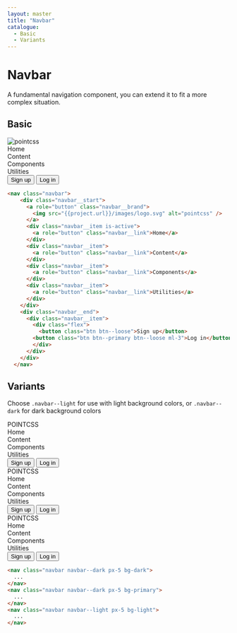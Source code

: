 ```yaml
---
layout: master
title: "Navbar"
catalogue:
  - Basic
  - Variants
---
```


# Navbar

A fundamental navigation component, you can extend it to fit a more complex situation.

## Basic

<div class="mb-6">
  <nav class="navbar">
    <div class="navbar__start">
      <a role="button" class="navbar__brand">
        <img src="{{project.url}}/images/logo.svg" alt="pointcss" />
      </a>
      <div class="navbar__item is-active">
        <a role="button" class="navbar__link">Home</a>
      </div>
      <div class="navbar__item">
        <a role="button" class="navbar__link">Content</a>
      </div>
      <div class="navbar__item">
        <a role="button" class="navbar__link">Components</a>
      </div>
      <div class="navbar__item">
        <a role="button" class="navbar__link">Utilities</a>
      </div>
    </div>
    <div class="navbar__end">
      <div class="navbar__item">
        <div class="flex">
          <button class="btn">Sign up</button>
        <button class="btn btn--primary ml-3">Log in</button>
        </div>
      </div>
    </div>
  </nav>
</div>

```html
<nav class="navbar">
    <div class="navbar__start">
      <a role="button" class="navbar__brand">
        <img src="{{project.url}}/images/logo.svg" alt="pointcss" />
      </a>
      <div class="navbar__item is-active">
        <a role="button" class="navbar__link">Home</a>
      </div>
      <div class="navbar__item">
        <a role="button" class="navbar__link">Content</a>
      </div>
      <div class="navbar__item">
        <a role="button" class="navbar__link">Components</a>
      </div>
      <div class="navbar__item">
        <a role="button" class="navbar__link">Utilities</a>
      </div>
    </div>
    <div class="navbar__end">
      <div class="navbar__item">
        <div class="flex">
          <button class="btn btn--loose">Sign up</button>
        <button class="btn btn--primary btn--loose ml-3">Log in</button>
        </div>
      </div>
    </div>
  </nav>
```

## Variants

Choose `.navbar--light` for use with light background colors, or `.navbar--dark` for dark background colors

<div class="mb-6">
  <nav class="navbar navbar--dark px-5 bg-dark">
    <div class="navbar__start">
      <a role="button" class="navbar__brand">POINTCSS</a>
      <div class="navbar__item is-active">
        <a role="button" class="navbar__link">Home</a>
      </div>
      <div class="navbar__item">
        <a role="button" class="navbar__link">Content</a>
      </div>
      <div class="navbar__item">
        <a role="button" class="navbar__link">Components</a>
      </div>
      <div class="navbar__item">
        <a role="button" class="navbar__link">Utilities</a>
      </div>
    </div>
    <div class="navbar__end">
      <div class="navbar__item">
        <div class="flex">
          <button class="btn btn--white btn--outline">Sign up</button>
          <button class="btn btn--white btn--outline ml-3">Log in</button>
        </div>
      </div>
    </div>
  </nav>
</div>

<div class="mb-6">
  <nav class="navbar navbar--dark px-5 bg-primary">
    <div class="navbar__start">
      <a role="button" class="navbar__brand">POINTCSS</a>
      <div class="navbar__item is-active">
        <a role="button" class="navbar__link">Home</a>
      </div>
      <div class="navbar__item">
        <a role="button" class="navbar__link">Content</a>
      </div>
      <div class="navbar__item">
        <a role="button" class="navbar__link">Components</a>
      </div>
      <div class="navbar__item">
        <a role="button" class="navbar__link">Utilities</a>
      </div>
    </div>
    <div class="navbar__end">
      <div class="navbar__item">
        <div class="flex">
          <button class="btn btn--white btn--outline">Sign up</button>
          <button class="btn btn--white btn--outline ml-3">Log in</button>
        </div>
      </div>
    </div>
  </nav>
</div>

<div class="mb-6">
  <nav class="navbar navbar--light px-5 bg-light">
    <div class="navbar__start">
      <a role="button" class="navbar__brand">POINTCSS</a>
      <div class="navbar__item is-active">
        <a role="button" class="navbar__link">Home</a>
      </div>
      <div class="navbar__item">
        <a role="button" class="navbar__link">Content</a>
      </div>
      <div class="navbar__item">
        <a role="button" class="navbar__link">Components</a>
      </div>
      <div class="navbar__item">
        <a role="button" class="navbar__link">Utilities</a>
      </div>
    </div>
    <div class="navbar__end">
      <div class="navbar__item">
        <div class="flex">
          <button class="btn">Sign up</button>
        <button class="btn btn--primary ml-3">Log in</button>
        </div>
      </div>
    </div>
  </nav>
</div>

```html
<nav class="navbar navbar--dark px-5 bg-dark">
  ...
</nav>
<nav class="navbar navbar--dark px-5 bg-primary">
  ...
</nav>
<nav class="navbar navbar--light px-5 bg-light">
  ...
</nav>
```
